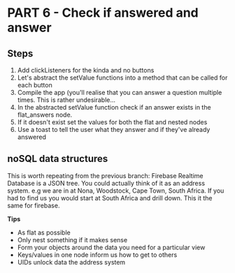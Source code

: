 # PART 6 - Check if answered and answer
## Steps
1) Add clickListeners for the kinda and no buttons
2) Let's abstract the setValue functions into a method that can be called for each button
3) Compile the app (you'll realise that you can answer a question multiple times. This is rather undesirable...
4) In the abstracted setValue function check if an answer exists in the flat_answers node.
5) If it doesn't exist set the values for both the flat and nested nodes
6) Use a toast to tell the user what they answer and if they've already answered

## noSQL data structures
This is worth repeating from the previous branch:
Firebase Realtime Database is a JSON tree. You could actually think of it as an address system. e.g
we are in at Nona, Woodstock, Cape Town, South Africa. If you had to find us you would start at South Africa and drill down.
This it the same for firebase.

**Tips**

* As flat as possible
* Only nest something if it makes sense
* Form your objects around the data you need for a particular view
* Keys/values in one node inform us how to get to others
* UIDs unlock data the address system

